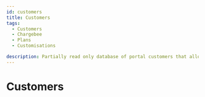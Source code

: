 ```yaml
---
id: customers
title: Customers
tags:
  - Customers
  - Chargebee
  - Plans
  - Customisations

description: Partially read only database of portal customers that allows us to edit Customer customisations as well as apply a 'custom plan'
---
```


# Customers
